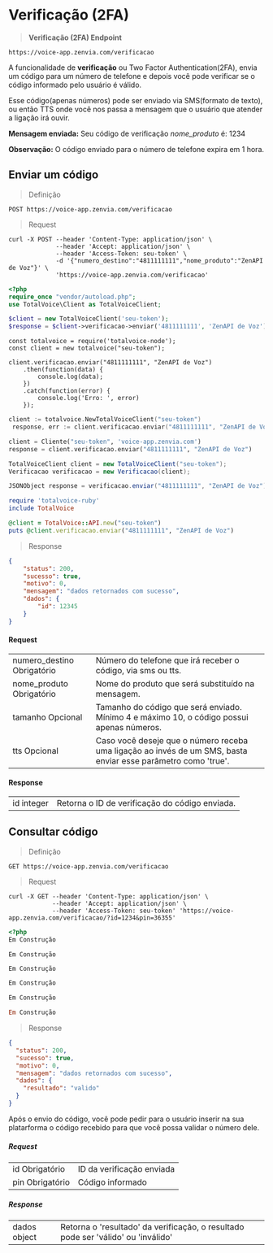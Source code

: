 # Verificação (2FA)

> <b>Verificação (2FA) Endpoint</b>

```text
https://voice-app.zenvia.com/verificacao
```
A funcionalidade de **verificação** ou Two Factor Authentication(2FA), envia um código para um número de telefone e depois você pode verificar se o código informado pelo usuário é válido.

Esse código(apenas números) pode ser enviado via SMS(formato de texto), ou então TTS onde você nos passa a mensagem que o usuário que atender a ligação irá ouvir.

<b>Mensagem enviada:</b> Seu código de verificação *nome_produto* é: 1234

<b>Observação:</b> O código enviado para o número de telefone expira em 1 hora.

## Enviar um código

> Definição

```text
POST https://voice-app.zenvia.com/verificacao
```

> Request

```shell--curl
curl -X POST --header 'Content-Type: application/json' \
             --header 'Accept: application/json' \
             --header 'Access-Token: seu-token' \
             -d '{"numero_destino":"4811111111","nome_produto":"ZenAPI de Voz"}' \
             'https://voice-app.zenvia.com/verificacao'
```
```php
<?php
require_once "vendor/autoload.php";
use TotalVoice\Client as TotalVoiceClient;

$client = new TotalVoiceClient('seu-token');
$response = $client->verificacao->enviar('4811111111', 'ZenAPI de Voz');
```
```javascript--node
const totalvoice = require('totalvoice-node');
const client = new totalvoice("seu-token");

client.verificacao.enviar("4811111111", "ZenAPI de Voz")
    .then(function(data) {
        console.log(data);
    })
    .catch(function(error) {
        console.log('Erro: ', error)
    });
```
```go
client := totalvoice.NewTotalVoiceClient("seu-token")
 response, err := client.verificacao.enviar("4811111111", "ZenAPI de Voz", false, "")
```
```python
client = Cliente("seu-token", 'voice-app.zenvia.com')
response = client.verificacao.enviar("4811111111", "ZenAPI de Voz")
```
```java
TotalVoiceClient client = new TotalVoiceClient("seu-token");
Verificacao verificacao = new Verificacao(client);

JSONObject response = verificacao.enviar("4811111111", "ZenAPI de Voz");
```
```ruby
require 'totalvoice-ruby'
include TotalVoice

@client = TotalVoice::API.new("seu-token")
puts @client.verificacao.enviar("4811111111", "ZenAPI de Voz")
```
> Response

```json
{
    "status": 200,
    "sucesso": true,
    "motivo": 0,
    "mensagem": "dados retornados com sucesso",
    "dados": {
        "id": 12345
    }
}
```


#### Request

<table class="table-parameters">
    <tbody>
        <tr>
            <td>
                numero_destino
                <span class="required">Obrigatório</span>
            </td>
            <td>
                Número do telefone que irá receber o código, via sms ou tts.
             </td>
        </tr>
        <tr>
            <td>
                nome_produto
                <span class="required">Obrigatório</span>
            </td>
            <td>
                Nome do produto que será substituído na mensagem. 
            </td>
        </tr>
        <tr>
            <td>
                tamanho
                <span class="optional">Opcional</span>
            </td>
            <td>
                Tamanho do código que será enviado. Mínimo 4 e máximo 10, o código possui apenas números.
            </td>
        </tr>
        <tr>
            <td>
                tts
                <span class="optional">Opcional</span>
            </td>
            <td>
                Caso você deseje que o número receba uma ligação ao invés de um SMS, basta enviar esse parâmetro como 'true'.
            </td>
        </tr>
    </tbody>
</table>

#### Response

<table class="table-parameters">
    <tbody>
        <tr>
            <td>
                id
                <span class="attribute">integer</span>
            </td>
            <td>
                Retorna o ID de verificação do código enviada.
             </td>
        </tr>
    </tbody>
</table>

## Consultar código

> Definição


```text
GET https://voice-app.zenvia.com/verificacao
```

> Request

```shell--curl
curl -X GET --header 'Content-Type: application/json' \
            --header 'Accept: application/json' \
            --header 'Access-Token: seu-token' 'https://voice-app.zenvia.com/verificacao/?id=1234&pin=36355'
```
```php
<?php
Em Construção
```
```javascript--node
Em Construção
```
```go
Em Construção
```
```python
Em Construção
```
```java
Em Construção
```
```ruby
Em Construção
```
> Response

```json
{
  "status": 200,
  "sucesso": true,
  "motivo": 0,
  "mensagem": "dados retornados com sucesso",
  "dados": {
    "resultado": "valido"
  }
}
```

Após o envio do código, você pode pedir para o usuário inserir na sua platarforma o código recebido para que você possa validar o número dele.



##### Request

<table class="table-parameters">
    <tbody>
        <tr>
            <td>
                id
                <span class="required">Obrigatório</span>
            </td>
            <td>
                ID da verificação enviada
             </td>
        </tr>
        <td>
                pin
                <span class="required">Obrigatório</span>
            </td>
            <td>
                Código informado
             </td>
        </tr>
    </tbody>
</table>

##### Response

<table class="table-parameters">
    <tbody>
        <tr>
            <td>
                dados
                <span class="attribute">object</span>
            </td>
            <td>
                Retorna o 'resultado' da verificação, o resultado pode ser 'válido' ou 'inválido'
             </td>
        </tr>
    </tbody>
</table>
